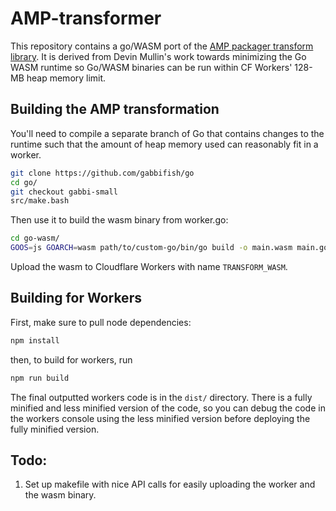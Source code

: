 # AMP-transformer
This repository contains a go/WASM port of the [AMP packager transform library](https://github.com/ampproject/amppackager/tree/master/transformer). It is derived from Devin Mullin's work towards minimizing the Go WASM runtime so Go/WASM binaries can be run within CF Workers' 128-MB heap memory limit.

## Building the AMP transformation
You'll need to compile a separate branch of Go that contains changes to the runtime such that
the amount of heap memory used can reasonably fit in a worker.

```bash
git clone https://github.com/gabbifish/go
cd go/
git checkout gabbi-small
src/make.bash
```

Then use it to build the wasm binary from worker.go:
```bash
cd go-wasm/
GOOS=js GOARCH=wasm path/to/custom-go/bin/go build -o main.wasm main.go
```

Upload the wasm to Cloudflare Workers with name `TRANSFORM_WASM`.

## Building for Workers
First, make sure to pull node dependencies:
```bash
npm install
```

then, to build for workers, run 
```bash
npm run build
```
The final outputted workers code is in the `dist/` directory. There is a fully minified and less minified version of the code, so you can debug the code in the workers console using the less minified version before deploying the fully minified version.

## Todo:
1. Set up makefile with nice API calls for easily uploading the worker and the wasm binary.
